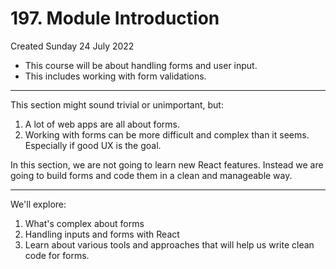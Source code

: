 # 197. Module Introduction
Created Sunday 24 July 2022

- This course will be about handling forms and user input.
- This includes working with form validations.
---
This section might sound trivial or unimportant, but:
1. A lot of web apps are all about forms.
2. Working with forms can be more difficult and complex than it seems. Especially if good UX is the goal.

In this section, we are not going to learn new React features. Instead we are going to build forms and code them in a clean and manageable way.

---
We'll explore:
1. What's complex about forms
2. Handling inputs and forms with React
3. Learn about various tools and approaches that will help us write clean code for forms.